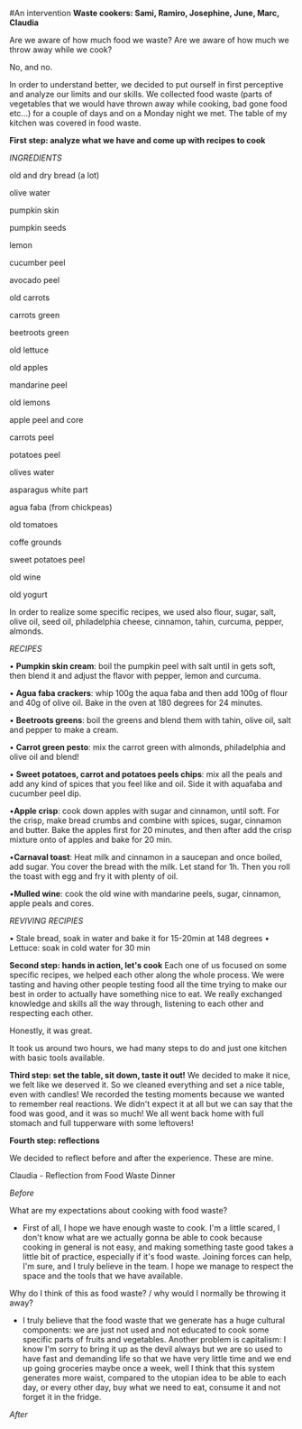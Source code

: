 
#An intervention
**Waste cookers: Sami, Ramiro, Josephine, June, Marc, Claudia**

Are we aware of how much food we waste?
Are we aware of how much we throw away while we cook?

No, and no.

In order to understand better, we decided to put ourself in first perceptive and analyze our limits and our skills.
We collected food waste (parts of vegetables that we would have thrown away while cooking, bad gone food etc...) for a couple of days and on a Monday night we met.
The table of my kitchen was covered in food waste.

**First step: analyze what we have and come up with recipes to cook**

*INGREDIENTS*


old and dry bread (a lot)

olive water

pumpkin skin

pumpkin seeds

lemon

cucumber peel

avocado peel

old carrots

carrots green

beetroots green

old lettuce

old apples

mandarine peel

old lemons

apple peel and core

carrots peel

potatoes peel

olives water

asparagus white part

agua faba (from chickpeas)

old tomatoes

coffe grounds

sweet potatoes peel

old wine

old yogurt

In order to realize some specific recipes, we used also flour, sugar, salt, olive oil, seed oil, philadelphia cheese, cinnamon, tahin, curcuma, pepper, almonds.


*RECIPES*

• **Pumpkin skin cream**: boil the pumpkin peel with salt until in gets soft, then blend it and adjust the flavor with pepper, lemon and curcuma.

• **Agua faba crackers**: whip 100g the aqua faba and then add 100g of flour and 40g of olive oil. Bake in the oven at 180 degrees for 24 minutes.

• **Beetroots greens**: boil the greens and blend them with tahin, olive oil, salt and pepper to make a cream.

• **Carrot green pesto**: mix the carrot green with almonds, philadelphia and olive oil and blend!


• **Sweet potatoes, carrot and potatoes peels chips**: mix all the peals and add any kind of spices that you feel like and oil. Side it with aquafaba and cucumber peel dip.

•**Apple crisp**: cook down apples with sugar and cinnamon, until soft. For the crisp, make bread crumbs and combine with spices, sugar, cinnamon and butter. Bake the apples first for 20 minutes, and then after add the crisp mixture onto of apples and bake for 20 min.

•**Carnaval toast**: Heat milk and cinnamon in a saucepan and once boiled, add sugar. You cover the bread with the milk. Let stand for 1h. Then you roll the toast with egg and fry it with plenty of oil.

•**Mulled wine**: cook the old wine with mandarine peels, sugar, cinnamon, apple peals and cores.

*REVIVING RECIPIES*

• Stale bread, soak in water and bake it for 15-20min at 148 degrees
• Lettuce: soak in cold water for 30 min

**Second step: hands in action, let's cook**
Each one of us focused on some specific recipes, we helped each other along the whole process. We were tasting and having other people testing food all the time trying to make our best in order to actually have something nice to eat.
We really exchanged knowledge and skills all the way through, listening to each other and respecting each other.

Honestly, it was great.

It took us around two hours, we had many steps to do and just one kitchen with basic tools available.

**Third step: set the table, sit down, taste it out!**
We decided to make it nice, we felt like we deserved it. So we cleaned everything and set a nice table, even with candles!
We recorded the testing moments because we wanted to remember real reactions.
We didn't expect it at all but we can say that the food was good, and it was so much! We all went back home with full stomach and full tupperware with some leftovers!

**Fourth step: reflections**

We decided to reflect before and after the experience. These are mine.

Claudia - Reflection from Food Waste Dinner

*Before*

What are my expectations about cooking with food waste?

- First of all, I hope we have enough waste to cook. I'm a little scared, I don't know what are we actually gonna be able to cook because cooking in general is not easy, and making something taste good takes a little bit of practice, especially if it's food waste. Joining forces can help, I'm sure, and I truly believe in the team. I hope we manage to respect the space and the tools that we have available.

Why do I think of this as food waste? / why would I normally be throwing it away?
- I truly believe that the food waste that we generate has a huge cultural components: we are just not used and not educated to cook some specific parts of fruits and vegetables. Another problem is capitalism: I know I'm sorry to bring it up as the devil always but we are so used to have fast and demanding life so that we have very little time and we end up going groceries maybe once a week, well I think that this system generates more waist, compared to the utopian idea to be able to each day, or every other day, buy what we need to eat, consume it and not forget it in the fridge.

*After*
